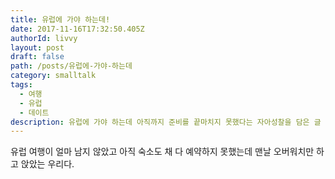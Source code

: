 ```yaml
---
title: 유럽에 가야 하는데!
date: 2017-11-16T17:32:50.405Z
authorId: livvy
layout: post
draft: false
path: /posts/유럽에-가야-하는데
category: smalltalk
tags:
  - 여행
  - 유럽
  - 데이트
description: 유럽에 가야 하는데 아직까지 준비를 끝마치지 못했다는 자아성찰을 담은 글
---
```

유럽 여행이 얼마 남지 않았고 아직 숙소도 채 다 예약하지 못했는데 맨날 오버워치만 하고 앉았는 우리다.
